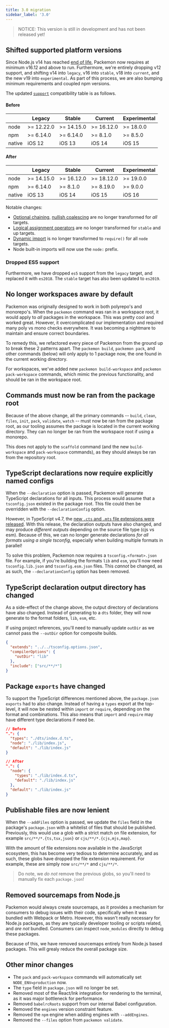 ```yaml
---
title: 3.0 migration
sidebar_label: '3.0'
---
```


> NOTICE: This version is still in development and has not been released yet!

## Shifted supported platform versions

Since Node.js v14 has reached [end of life](https://nodejs.org/en/about/releases/), Packemon now
requires at minimum v16.12 and above to run. Furthermore, we're entirely dropping v12 support, and
shifting v14 into `legacy`, v16 into `stable`, v18 into `current`, and the new v19 into
`experimental`. As part of this process, we are also bumping minimum requirements and coupled npm
versions.

The updated [`support`](../config.md#support) compatibility table is as follows.

#### Before

|        | Legacy     | Stable     | Current    | Experimental |
| ------ | ---------- | ---------- | ---------- | ------------ |
| node   | >= 12.22.0 | >= 14.15.0 | >= 16.12.0 | >= 18.0.0    |
| npm    | >= 6.14.0  | >= 6.14.0  | >= 8.1.0   | >= 8.5.0     |
| native | iOS 12     | iOS 13     | iOS 14     | iOS 15       |

#### After

|        | Legacy     | Stable     | Current    | Experimental |
| ------ | ---------- | ---------- | ---------- | ------------ |
| node   | >= 14.15.0 | >= 16.12.0 | >= 18.12.0 | >= 19.0.0    |
| npm    | >= 6.14.0  | >= 8.1.0   | >= 8.19.0  | >= 9.0.0     |
| native | iOS 13     | iOS 14     | iOS 15     | iOS 16       |

Notable changes:

- [Optional chaining](https://developer.mozilla.org/en-US/docs/Web/JavaScript/Reference/Operators/Optional_chaining),
  [nullish coalescing](https://developer.mozilla.org/en-US/docs/Web/JavaScript/Reference/Operators/Nullish_coalescing_operator)
  are no longer transformed for _all_ targets.
- [Logical assignment operators](https://developer.mozilla.org/en-US/docs/Web/JavaScript/Reference/Operators/Logical_nullish_assignment)
  are no longer transformed for `stable` and up targets.
- [Dynamic import](https://developer.mozilla.org/en-US/docs/Web/JavaScript/Reference/Operators/import)
  is no longer transformed to `require()` for all `node` targets.
- Node built-in imports will now use the `node:` prefix.

### Dropped ES5 support

Furthermore, we have dropped `es5` support from the `legacy` target, and replaced it with `es2018`.
The `stable` target has also been updated to `es2019`.

## No longer workspaces aware by default

Packemon was originally designed to work in both polyrepo's and monorepo's. When the `packemon`
command was ran in a workspace root, it would apply to _all_ packages in the workspace. This was
pretty cool and worked great. However, it overcomplicated our implementation and required many poly
vs mono checks everywhere. It was becoming a nightmare to maintain and ensure correct boundaries.

To remedy this, we refactored every piece of Packemon from the ground up to break these 2 patterns
apart. The `packemon build`, `packemon pack`, and other commands (below) will only apply to 1
package now, the one found in the current working directory.

For workspaces, we've added new `packemon build-workspace` and `packemon pack-workspace` commands,
which mimic the previous functionality, and should be ran in the workspace root.

## Commands must now be ran from the package root

Because of the above change, all the primary commands -- `build`, `clean`, `files`, `init`, `pack`,
`validate`, `watch` -- must now be ran from the package root, as our tooling assumes the package is
located in the current working directory. They can no longer be ran from the workspace root if using
a monorepo.

This does not apply to the `scaffold` command (and the new `build-workspace` and `pack-workspace`
commands), as they should always be ran from the repository root.

## TypeScript declarations now require explicitly named configs

When the `--declaration` option is passed, Packemon will generate TypeScript declarations for all
inputs. This process would assume that a `tsconfig.json` existed in the package root. This file
could then be overridden with the `--declarationConfig` option.

However, in TypeScript v4.7, the
[new `.cts` and `.mts` file extensions were released](https://devblogs.microsoft.com/typescript/announcing-typescript-4-7/#new-file-extensions).
With this release, the declaration outputs have also changed, and may produce _different outputs_
depending on the source file type (cjs vs esm). Because of this, we can no longer generate
declarations _for all formats using a single tsconfig_, especially when building multiple formats in
parallel!

To solve this problem, Packemon now requires a `tsconfig.<format>.json` file. For example, if you're
building the formats `lib` and `esm`, you'll now need `tsconfig.lib.json` and `tsconfig.esm.json`
files. This _cannot_ be changed, as as such, the `--declarationConfig` option has been removed.

## TypeScript declaration output directory has changed

As a side-effect of the change above, the output directory of declarations have also changed.
Instead of generating to a `dts` folder, they will now generate to the format folders, `lib`, `esm`,
etc.

If using project references, you'll need to manually update `outDir` as we cannot pass the
`--outDir` option for composite builds.

```json
{
  "extends": "../../tsconfig.options.json",
  "compilerOptions": {
    "outDir": "lib"
  },
  "include": ["src/**/*"]
}
```

## Package `exports` have changed

To support the TypeScript differences mentioned above, the `package.json` `exports` had to also
change. Instead of having a `types` export at the top-level, it will now be nested within `import`
or `require`, depending on the format and combinations. This also means that `import` and `require`
may have different type declarations if need be.

```json
// Before
".": {
  "types": "./dts/index.d.ts",
  "node": "./lib/index.js",
  "default": "./lib/index.js"
}

// After
".": {
  "node": {
    "types": "./lib/index.d.ts",
    "default": "./lib/index.js"
  },
  "default": "./lib/index.js"
}
```

## Publishable files are now lenient

When the `--addFiles` option is passed, we update the `files` field in the package's `package.json`
with a whitelist of files that should be published. Previously, this would use a glob with a strict
match on file extension, for example `src/**/*.{ts,tsx,json}` or `cjs/**/*.{cjs,mjs,map}`.

With the amount of file extensions now available in the JavaScript ecosystem, this has become very
tedious to determine accurately, and as such, these globs have dropped the file extension
requirement. For example, these are simply now `src/**/*` and `cjs/**/*`.

> Do note, we _do not_ remove the previous globs, so you'll need to manually fix each
> `package.json`!

## Removed sourcemaps from Node.js

Packemon would always create sourcemaps, as it provides a mechanism for consumers to debug issues
with their code, specifically when it was bundled with Webpack or Metro. However, this wasn't really
necessary for Node.js packages, as they are typically developer tooling or scripts related, and _are
not_ bundled. Consumers can inspect `node_modules` directly to debug these packages.

Because of this, we have removed sourcemaps entirely from Node.js based packages. This will grealy
reduce the overall package size.

## Other minor changes

- The `pack` and `pack-workspace` commands will automatically set `NODE_ENV=production` now.
- The `type` field in `package.json` will no longer be set.
- Removed most of the React/Ink integration for rendering to the terminal, as it was major
  bottleneck for performance.
- Removed `babelrcRoots` support from our internal Babel configuration.
- Removed the `engines` version constraint feature.
- Removed the `npm` engine when adding engines with `--addEngines`.
- Removed the `--files` option from `packemon validate`.

